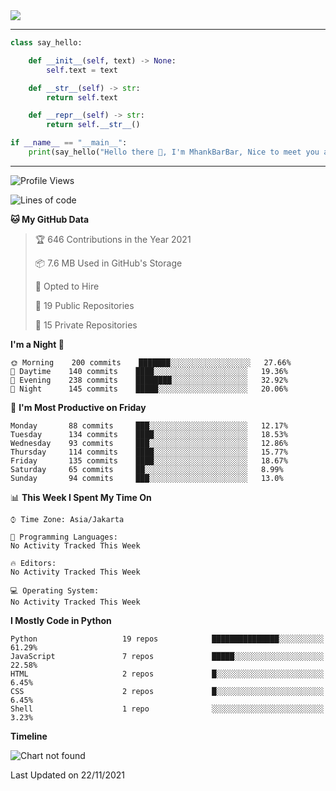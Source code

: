 <img align="center" height="auto" src="https://github.com/MhankBarBar/MhankBarBar/blob/master/img/1.jpg"/>
<!--
___
![Metrics](https://github.com/MhankBarBar/MhankBarBar/blob/master/github-metrics.svg)
___
-->
<!--
[![ReadMe Card](https://github-readme-stats.vercel.app/api/pin/?username=mhankbarbar&repo=termux-wabot&theme=auto)](https://github.com/mhankbarbar/termux-wabot)
-->

---
```python
class say_hello:

    def __init__(self, text) -> None:
        self.text = text

    def __str__(self) -> str:
        return self.text

    def __repr__(self) -> str:
        return self.__str__()

if __name__ == "__main__":
    print(say_hello("Hello there 👋, I'm MhankBarBar, Nice to meet you all!"))
```
---
<!--START_SECTION:waka-->
![Profile Views](http://img.shields.io/badge/Profile%20Views-292-blue)

![Lines of code](https://img.shields.io/badge/From%20Hello%20World%20I%27ve%20Written-4.6%20million%20lines%20of%20code-blue)

**🐱 My GitHub Data** 

> 🏆 646 Contributions in the Year 2021
 > 
> 📦 7.6 MB Used in GitHub's Storage 
 > 
> 💼 Opted to Hire
 > 
> 📜 19 Public Repositories 
 > 
> 🔑 15 Private Repositories  
 > 
**I'm a Night 🦉** 

```text
🌞 Morning    200 commits    ███████░░░░░░░░░░░░░░░░░░   27.66% 
🌆 Daytime    140 commits    ████░░░░░░░░░░░░░░░░░░░░░   19.36% 
🌃 Evening    238 commits    ████████░░░░░░░░░░░░░░░░░   32.92% 
🌙 Night      145 commits    █████░░░░░░░░░░░░░░░░░░░░   20.06%

```
📅 **I'm Most Productive on Friday** 

```text
Monday       88 commits     ███░░░░░░░░░░░░░░░░░░░░░░   12.17% 
Tuesday      134 commits    ████░░░░░░░░░░░░░░░░░░░░░   18.53% 
Wednesday    93 commits     ███░░░░░░░░░░░░░░░░░░░░░░   12.86% 
Thursday     114 commits    ████░░░░░░░░░░░░░░░░░░░░░   15.77% 
Friday       135 commits    ████░░░░░░░░░░░░░░░░░░░░░   18.67% 
Saturday     65 commits     ██░░░░░░░░░░░░░░░░░░░░░░░   8.99% 
Sunday       94 commits     ███░░░░░░░░░░░░░░░░░░░░░░   13.0%

```


📊 **This Week I Spent My Time On** 

```text
⌚︎ Time Zone: Asia/Jakarta

💬 Programming Languages: 
No Activity Tracked This Week

🔥 Editors: 
No Activity Tracked This Week

💻 Operating System: 
No Activity Tracked This Week

```

**I Mostly Code in Python** 

```text
Python                   19 repos            ███████████████░░░░░░░░░░   61.29% 
JavaScript               7 repos             █████░░░░░░░░░░░░░░░░░░░░   22.58% 
HTML                     2 repos             █░░░░░░░░░░░░░░░░░░░░░░░░   6.45% 
CSS                      2 repos             █░░░░░░░░░░░░░░░░░░░░░░░░   6.45% 
Shell                    1 repo              ░░░░░░░░░░░░░░░░░░░░░░░░░   3.23%

```


**Timeline**

![Chart not found](https://raw.githubusercontent.com/MhankBarBar/MhankBarBar/master/charts/bar_graph.png) 


 Last Updated on 22/11/2021
<!--END_SECTION:waka-->
